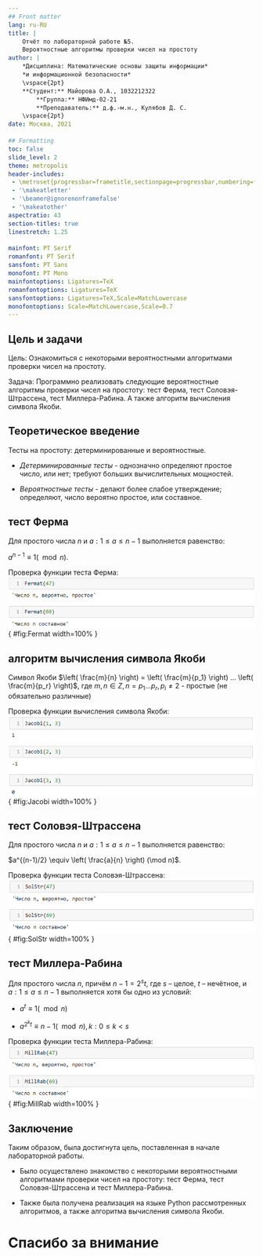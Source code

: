 ```yaml
---
## Front matter
lang: ru-RU
title: |
    Отчёт по лабораторной работе №5.  
    Вероятностные алгоритмы проверки чисел на простоту
author: |
    *Дисциплина: Математические основы защиты информации*  
    *и информационной безопасности*  
    \vspace{2pt}  
    **Студент:** Майорова О.А., 1032212322  
		**Группа:** НФИмд-02-21  
		**Преподаватель:** д.ф.-м.н., Кулябов Д. С. 
    \vspace{2pt}
date: Москва, 2021

## Formatting
toc: false
slide_level: 2
theme: metropolis
header-includes:
 - \metroset{progressbar=frametitle,sectionpage=progressbar,numbering=fraction}
 - '\makeatletter'
 - '\beamer@ignorenonframefalse'
 - '\makeatother'
aspectratio: 43
section-titles: true
linestretch: 1.25

mainfont: PT Serif
romanfont: PT Serif
sansfont: PT Sans
monofont: PT Mono
mainfontoptions: Ligatures=TeX
romanfontoptions: Ligatures=TeX
sansfontoptions: Ligatures=TeX,Scale=MatchLowercase
monofontoptions: Scale=MatchLowercase,Scale=0.7
---
```


## Цель и задачи

Цель: Ознакомиться с некоторыми вероятностными алгоритмами проверки чисел на простоту.

Задача: Программно реализовать следующие вероятностные алгоритмы проверки чисел на простоту: тест Ферма, тест Соловэя-Штрассена, тест Миллера-Рабина. А также алгоритм вычисления символа Якоби.

## Теоретическое введение
Тесты на простоту: детерминированные и вероятностные.

- *Детерминированные тесты* - однозначно определяют простое число, или нет; требуют больших вычислительных мощностей.

- *Вероятностные тесты* - делают более слабое утверждение; определяют, число вероятно простое, или составное.


## тест Ферма
Для простого числа $n$ и $a: 1 \leq a \leq n-1$ выполняется равенство:

$a^{n-1} \equiv 1 (\mod n).$

Проверка функции теста Ферма:
![Проверка функции теста Ферма](image/Fermat.png){ #fig:Fermat width=100% }


## алгоритм вычисления символа Якоби
Символ Якоби $\left( \frac{m}{n} \right) = \left( \frac{m}{p_1} \right) ... \left( \frac{m}{p_r} \right)$, где
$m, n \in Z, n = p_1...p_r, p_i \ne 2$ - простые (не обязательно различные)

Проверка функции вычисления символа Якоби:
![Проверка функции вычисления символа Якоби](image/Jacobi.png){ #fig:Jacobi width=100% }


## тест Соловэя-Штрассена
Для простого числа $n$ и $a: 1 \leq a \leq n-1$ выполняется равенство:

$a^{(n-1)/2} \equiv \left( \frac{a}{n} \right) (\mod n)$.

Проверка функции теста Соловэя-Штрассена:
![Проверка функции теста Соловэя-Штрассена](image/SolStr.png){ #fig:SolStr width=100% }


## тест Миллера-Рабина
Для простого числа $n$, причём $n - 1 = 2^st$, где $s$ – целое, $t$ – нечётное, и $a: 1 \leq a \leq n-1$ выполняется хотя бы одно из условий:

- $a^t \equiv 1 (\mod n)$

- $a^{2^kt} \equiv n - 1 (\mod n), k: 0 \leq k < s$

Проверка функции теста Миллера-Рабина:
![Проверка функции теста Миллера-Рабина](image/MillRab.png){ #fig:MillRab width=100% }


## Заключение
Таким образом, была достигнута цель, поставленная в начале лабораторной работы.

- Было осуществлено знакомство с некоторыми вероятностными алгоритмами проверки чисел на простоту: тест Ферма, тест Соловэя-Штрассена и тест Миллера-Рабина.

- Также была получена реализация на языке Python рассмотренных алгоритмов, а также алгоритма вычисления символа Якоби.



# Спасибо за внимание
